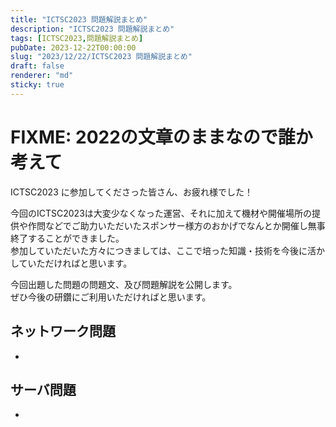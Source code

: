 ```yaml
---
title: "ICTSC2023 問題解説まとめ"
description: "ICTSC2023 問題解説まとめ"
tags: [ICTSC2023,問題解説まとめ]
pubDate: 2023-12-22T00:00:00
slug: "2023/12/22/ICTSC2023 問題解説まとめ"
draft: false
renderer: "md"
sticky: true
---
```


# FIXME: 2022の文章のままなので誰か考えて

ICTSC2023 に参加してくださった皆さん、お疲れ様でした！

今回のICTSC2023は大変少なくなった運営、それに加えて機材や開催場所の提供や作問などでご助力いただいたスポンサー様方のおかげでなんとか開催し無事終了することができました。  
参加していただいた方々につきましては、ここで培った知識・技術を今後に活かしていただければと思います。

今回出題した問題の問題文、及び問題解説を公開します。  
ぜひ今後の研鑽にご利用いただければと思います。

## ネットワーク問題

-

## サーバ問題

-
